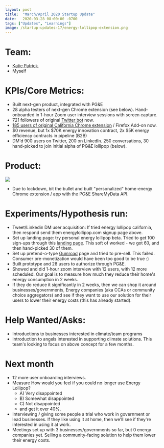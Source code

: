 ```yaml
---
layout: post
title:  "March/April 2020 Startup Update"
date:   2020-03-28 08:00:00 -0700
tags: ["Updates", "Learnings"]
image: /startup-updates-17/energy-lollipop-extension.png
---
```


# Team: 
* [Katie Patrick](https://twitter.com/katiepatrick).
* Myself

# KPIs/Core Metrics:
* Built next-gen product, integrated with PG&E
* 28 alpha testers of next-gen Chrome extension (see below). Hand-onboarded in 1-hour Zoom user interview sessions with screen capture.
* 721 followers of original [Twitter bot](https://twitter.com/energylollipop) now.
* [185 users of original California Chrome extension](https://chrome.google.com/webstore/detail/energy-lollipop/jolcdgpgpdlpjafhepiicopakoiifdfm) / Firefox Add-on now.
* $0 revenue, but 1x $70K energy innovation contract, 2x $5K energy efficiency contracts in pipeline (B2B)
* DM'd 900 users on Twitter, 200 on LinkedIn. 250 conversations, 30 hand-picked to join initial alpha of PG&E lollipop (below).

# Product:
![](/startup-updates-17/energy-lollipop-personal.gif)
* Due to lockdown, bit the bullet and built "personalized" home-energy Chrome extension / app with the PG&E ShareMyData API.


# Experiments/Hypothesis run:
* Tweet/Linkedin DM user acquisition: If tried energy lollipop california, then respond send them energylollipop.com signup page above. 
* Set up landing page: try personal energy lollipop beta. Tried to get 100 sign-ups through this [landing page](https://helloworlde.com/energylollipop-home-office). This soft of worked - we got 60, and then hand-picked 30 of them.
* Set up pretend-o-type [Gumroad](https://gumroad.com/l/energylollipop) page and tried to pre-sell. This failed. Consumer pre-monetization would have been too good to be true :)
* Built prototype and 28 users to authorize through PG&E.
* Showed and did 1-hour zoom interview with 12 users, with 12 more scheduled. Our goal is to measure how much they reduce their home's energy consumption in 2 weeks. 
* If they do reduce it significantly in 2 weeks, then we can shop it around businesses/governments, Energy companies (aka CCAs or community choice aggregators) and see if they want to use our solution for their users to lower their energy costs (this has already started).

# Help Wanted/Asks:
* Introductions to businesses interested in climate/team programs
* Introduction to angels interested in supporting climate solutions. This team's looking to focus on above concept for a few months.

# Next month
* 12 more user onboarding interviews.
* Measure How would you feel if you could no longer use Energy Lollipop?
  * A) Very disappointed
  * B) Somewhat disappointed
  * C) Not disappointed
  * and get it over 40%.
* Interviewing / giving some people a trial who work in government or lead businesses. If they like using it at home, then we'll see if they're interested in using it at work.
* Meetings set up with 3 businesses/governments so far, but 0 energy companies yet. Selling a community-facing solution to help them lower their energy costs.